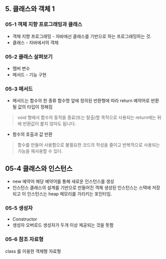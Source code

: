 ## 5. 클래스와 객체 1
### 05-1 객체 지향 프로그래밍과 클래스
- 객체 지향 프로그래밍 - 자바에선 클래스를 기반으로 하는 프로그래밍하는 것.
- 클래스 - 자바에서의 객체

### 05-2 클래스 살펴보기
- 멤버 변수
- 메서드 - 기능 구현
### 05-3 메서드
- 메서드는 함수의 한 종류
함수명 앞에 정의된 반환형에 따라 return 예약어로 반환될 값의 타입이 정해짐

> void 형에서 함수의 동작을 종료(또는 탈출)할 목적으로 사용되는 return에는 뒤에 반환값이 붙지 않아도 됩니다.

- 함수의 호출과 값 반환

> 함수를 만들어 사용함으로 불필요한 코드의 작성을 줄이고 반복적으로 사용되는 기능을 재사용할 수 있다.

## 05-4 클래스와 인스턴스
- new 예약어
  해당 예약어를 통해 새로운 인스턴스를 생성
- 인스턴스
  클래스의 설계를 기반으로 만들어진 객체 
  생성된 인스턴스는 스택에 저장되고 이 인스턴스는 heap 메모리를 가리키는 포인터임.
### 05-5 생성자
- Constructor
- 생성자 오버로드
  생성자가 두개 이상 제공되는 것을 뜻함
### 05-6 참조 자료형
class 를 이용한 객체형 자료형